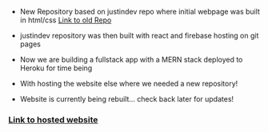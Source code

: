 
- New Repository based on justindev repo where initial webpage was built in html/css [Link to old Repo](https://github.com/justinjohnson-dev/justindev)

- justindev repository was then built with react and firebase hosting on git pages

- Now we are building a fullstack app with a MERN stack deployed to Heroku for time being

- With hosting the website else where we needed a new repository! 


- Website is currently being rebuilt... check back later for updates!
### [Link to hosted website](https://justinjohnson-dev.herokuapp.com/)
